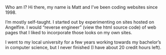 Who am I?
Hi there, my name is Matt and I’ve been coding websites since 1998.

I’m mostly self-taught. I started out by experimenting on sites hosted on Angelfire. I would “reverse engineer” (view the html source code) of web pages that I liked to incorporate those looks on my own sites.

I went to my local university for a few years working towards my bachelor’s in computer science, but I never finished (I have about 20 credit hours left).
